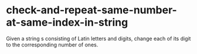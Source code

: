 # check-and-repeat-same-number-at-same-index-in-string
Given a string s consisting of Latin letters and digits, change each of its digit to the corresponding number of ones.

